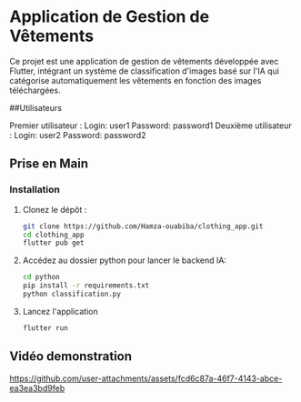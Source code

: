 # Application de Gestion de Vêtements

Ce projet est une application de gestion de vêtements développée avec Flutter, intégrant un système de classification d'images basé sur l'IA qui catégorise automatiquement les vêtements en fonction des images téléchargées. 

##Utilisateurs

Premier utilisateur : 
      Login: user1
      Password: password1
Deuxième utilisateur : 
      Login: user2
      Password: password2


## Prise en Main


### Installation

1. Clonez le dépôt :
   ```bash
   git clone https://github.com/Hamza-ouabiba/clothing_app.git
   cd clothing_app
   flutter pub get
3. Accédez au dossier python pour lancer le backend IA:
   ```bash
   cd python
   pip install -r requirements.txt
   python classification.py
4. Lancez l'application
   ```bash
   flutter run


## Vidéo demonstration

https://github.com/user-attachments/assets/fcd6c87a-46f7-4143-abce-ea3ea3bd9feb







